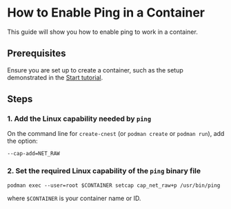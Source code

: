 How to Enable Ping in a Container
=================================

This guide will show you how to enable ping to work in a container.

Prerequisites
-------------

Ensure you are set up to create a container,
such as the setup demonstrated in the [Start tutorial](../tutorial/start.md).


Steps
-----

### 1. Add the Linux capability needed by `ping`

On the command line for `create-cnest` (or `podman create` or `podman run`), add the option:

```
--cap-add=NET_RAW
```


### 2. Set the required Linux capability of the `ping` binary file

```
podman exec --user=root $CONTAINER setcap cap_net_raw+p /usr/bin/ping
```
where `$CONTAINER` is your container name or ID.
